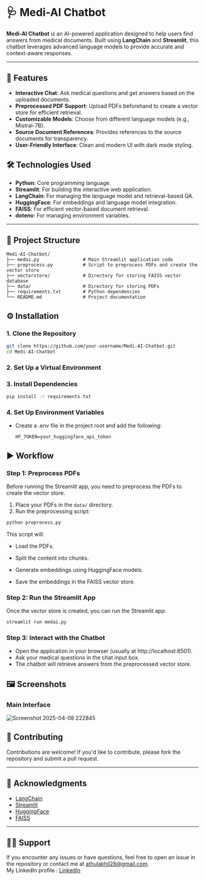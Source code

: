 # 🩺 Medi-AI Chatbot

**Medi-AI Chatbot** is an AI-powered application designed to help users find answers from medical documents. Built using **LangChain** and **Streamlit**, this chatbot leverages advanced language models to provide accurate and context-aware responses.

---

## 🚀 Features

- **Interactive Chat**: Ask medical questions and get answers based on the uploaded documents.  
- **Preprocessed PDF Support**: Upload PDFs beforehand to create a vector store for efficient retrieval.  
- **Customizable Models**: Choose from different language models (e.g., Mistral-7B).  
- **Source Document References**: Provides references to the source documents for transparency.  
- **User-Friendly Interface**: Clean and modern UI with dark mode styling.

## 🛠️ Technologies Used

- **Python**: Core programming language.
- **Streamlit**: For building the interactive web application.
- **LangChain**: For managing the language model and retrieval-based QA.
- **HuggingFace**: For embeddings and language model integration.
- **FAISS**: For efficient vector-based document retrieval.
- **dotenv**: For managing environment variables.

---

## 📂 Project Structure

```
Medi-AI-Chatbot/ 
├── medai.py                # Main Streamlit application code
├── preprocess.py           # Script to preprocess PDFs and create the vector store
├── vectorstore/            # Directory for storing FAISS vector database
├── data/                   # Directory for storing PDFs
├── requirements.txt        # Python dependencies
└── README.md               # Project documentation
```

## ⚙️ Installation

### 1. Clone the Repository

```bash
git clone https://github.com/your-username/Medi-AI-Chatbot.git
cd Medi-AI-Chatbot
```
### 2. Set Up a Virtual Environment

### 3. Install Dependencies

```bash
pip install -r requirements.txt
```

### 4. Set Up Environment Variables

- Create a .env file in the project root and add the following:
  ```
  HF_TOKEN=your_huggingface_api_token
  ```

## ▶️ Workflow

### Step 1: Preprocess PDFs

Before running the Streamlit app, you need to preprocess the PDFs to create the vector store.

1. Place your PDFs in the `data/` directory.
2. Run the preprocessing script:

```bash
python preprocess.py
```
This script will:

- Load the PDFs.

- Split the content into chunks.

- Generate embeddings using HuggingFace models.

- Save the embeddings in the FAISS vector store.

### Step 2: Run the Streamlit App
Once the vector store is created, you can run the Streamlit app:

```bash
streamlit run medai.py
```

### Step 3: Interact with the Chatbot
- Open the application in your browser (usually at http://localhost:8501).
- Ask your medical questions in the chat input box.
- The chatbot will retrieve answers from the preprocessed vector store.

## 🖼️ Screenshots

### Main Interface

![Screenshot 2025-04-08 222845](https://github.com/user-attachments/assets/73c28c3d-8a3d-4b01-8214-3066d0bd0740)


## 🤝 Contributing

Contributions are welcome! If you'd like to contribute, please fork the repository and submit a pull request.

---

## 🌟 Acknowledgments

- [LangChain](https://python.langchain.com/)
- [Streamlit](https://streamlit.io/)
- [HuggingFace](https://huggingface.co/)
- [FAISS](https://github.com/facebookresearch/faiss)

--- 

## 🙋‍♂️ Support

If you encounter any issues or have questions, feel free to open an issue in the repository or contact me at [athulakhil28@gmail.com](mailto:athulakhil28@gmail.com).<br>
My LinkedIn profile : [LinkedIn](https://www.linkedin.com/in/h-athulkrishnan/)



